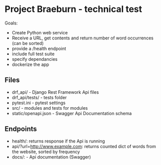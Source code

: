 # Project Braeburn - technical test

Goals:

- Create Python web service
- Receive a URL, get contents and return number of word occurrences (can be sorted)
- provide a /health endpoint
- include full test suite
- specify dependancies
- dockerize the app


## Files

- drf_api/ - Django Rest Framework Api files
- drf_api/tests/ - tests folder
- pytest.ini - pytest settings
- src/ - modules and tests for modules
- static/openapi.json - Swagger Api Documentation schema

## Endpoints

- health/:  returns response if the Api is running
- api/?url=<http://www.example.com>: returns counted dict of words from the website, sorted by frequency
- docs/: - Api documentation (Swagger)

